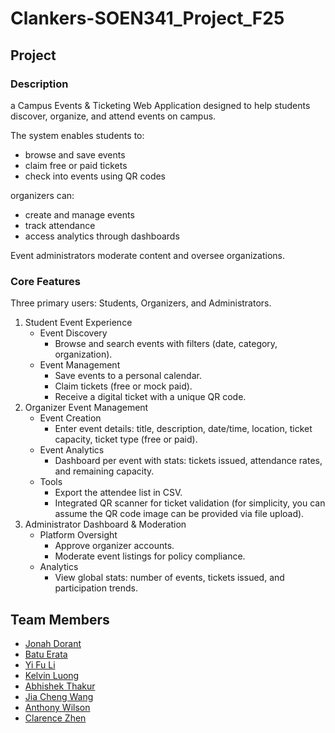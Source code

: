 # Clankers-SOEN341_Project_F25

## Project

### Description

a Campus Events & Ticketing Web Application designed to help students discover, organize, and attend events on campus. 

The system enables students to: 
- browse and save events 
- claim free or paid tickets 
- check into events using QR codes

organizers can:
- create and manage events
- track attendance
- access analytics through dashboards

Event administrators moderate content and oversee organizations.
 
### Core Features

 Three primary users: Students, Organizers, and Administrators.
 1. Student Event Experience
 	- Event Discovery
		- Browse and search events with filters (date, category, organization).
 	- Event Management
	     - Save events to a personal calendar.
	     - Claim tickets (free or mock paid).
	     - Receive a digital ticket with a unique QR code.
 2. Organizer Event Management
	 - Event Creation
	     - Enter event details: title, description, date/time, location, ticket capacity, ticket type (free or paid).
	 - Event Analytics
	     - Dashboard per event with stats: tickets issued, attendance rates, and remaining capacity.
	 - Tools
	     - Export the attendee list in CSV.
	     - Integrated QR scanner for ticket validation (for simplicity, you can assume the QR code image can be provided via file upload).
 3. Administrator Dashboard & Moderation
	 - Platform Oversight
	     - Approve organizer accounts.
	     - Moderate event listings for policy compliance.
	 - Analytics
	     - View global stats: number of events, tickets issued, and participation trends.

## Team Members

- [Jonah Dorant](https://github.com/Dafurball)
- [Batu Erata](https://github.com/BatuErata)
- [Yi Fu Li](https://github.com/YifuLi-blip)
- [Kelvin Luong](https://github.com/KelvinLuong)
- [Abhishek Thakur](https://github.com/Abhi514583)
- [Jia Cheng Wang](https://github.com/Ljwangftw)
- [Anthony Wilson](https://github.com/replicationpond)
- [Clarence Zhen](https://github.com/Cernous)
